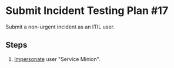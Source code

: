 # Submit Incident Testing Plan #17

 Submit a non-urgent incident as an ITIL user.

## Steps

1. [Impersonate](../Impersonation.md) user "Service Minion".
